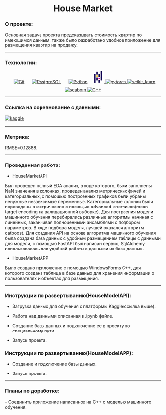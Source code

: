 <div align="center">
<h1>
  House Market
</h1>
</div>

### О проекте:
<div>
  Основная задача проекта предсказывать стоимость квартир по имеющимся данным, также было разработано удобное приложение для размещения квартир на продажу.
</div>

---

### Технологии:
<div align="center">
  <a href="https://github.com/" target="_blank"><img style="margin: 10px" src="https://profilinator.rishav.dev/skills-assets/git-scm-icon.svg" alt="Git" width="40" height="40" /></a>  
  <a href="https://www.postgresql.org/" target="_blank"><img style="margin: 10px" src="https://profilinator.rishav.dev/skills-assets/postgresql-original-wordmark.svg" alt="PostgreSQL" width="40" height="40" /></a>  
  <a href="https://www.python.org/" target="_blank"><img style="margin: 10px" src="https://profilinator.rishav.dev/skills-assets/python-original.svg" alt="Python" width="40" height="40" /></a>  
  <a href="https://pandas.pydata.org/" target="_blank" rel="noreferrer"> <img src="https://raw.githubusercontent.com/devicons/devicon/2ae2a900d2f041da66e950e4d48052658d850630/icons/pandas/pandas-original.svg" alt="pandas" width="40" height="40"/> </a> 
  <a href="https://pytorch.org/" target="_blank" rel="noreferrer"> <img src="https://www.vectorlogo.zone/logos/pytorch/pytorch-icon.svg" alt="pytorch" width="40" height="40"/> </a> 
  <a href="https://scikit-learn.org/" target="_blank" rel="noreferrer"> <img src="https://upload.wikimedia.org/wikipedia/commons/0/05/Scikit_learn_logo_small.svg" alt="scikit_learn" width="40" height="40"/> </a> 
  <a href="https://seaborn.pydata.org/" target="_blank" rel="noreferrer"> <img src="https://seaborn.pydata.org/_images/logo-mark-lightbg.svg" alt="seaborn" width="40" height="40"/> </a>
  <a href="https://docs.microsoft.com/en-us/cpp/?view=msvc-170" target="_blank" rel="noreferrer"><img src="https://raw.githubusercontent.com/danielcranney/readme-generator/main/public/icons/skills/cplusplus-colored.svg" width="40" height="40" alt="C++" /></a>
</div>

---

### Ссылка на соревнование с данными:
<div>
  <a href="https://www.kaggle.com/competitions/house-prices-advanced-regression-techniques/data" target="_blank">
    <img src=https://img.shields.io/badge/kaggle-%2344BAE8.svg?&style=for-the-badge&logo=kaggle&logoColor=white alt=kaggle style="margin-bottom: 5px;" />
  </a> 
</div>

---

### Метрика: 
<div>
  RMSE=0.12888.
</div>

---

### Проведенная работа:
<div>
  
  -  HouseMarketAPI
  
  Был проведен полный EDA анализ, в ходе которого, были заполнены NaN значения в колонках, проведен анализ метрических фичей и категориальных, с помощью построенных графиков были убраны ненужные независимые переменные. Категориальные колонки были переведены в метрические с помощью advanced-счетчиков(mean-target encoding на валидационной выборке). Для построения модели машинного обучения перебирались различные алгоритмы начиная с линейных, заканчивая полноценными ансамблями с подбором параметров. В ходе подбора модели, лучшей оказался алгоритм catboost. Для создания API на основе алгоритма машинного обучения была создана база данных с удобным размещением таблицы с данными для модели, с помощью FastAPI был написан сервис, SqlAlchemy использовалась для удобной работы с данными из базы данных.

  -  HouseMarketAPP

  Было создано приложение с помощью WindowsForms C++, для которого создана таблица в базе данных для хранения информации о пользователях и объектах для размещения.
</div>

---

### Инструкции по развертыванию(HouseModelAPI):
<div>
  
  -  Загрузка данных для обучения с платформы Kaggle(ссылка выше).
  
  -  Работа над данными описанная в .ipynb файле.
  
  -  Создание базы данных и подключение ее в проекту по специальному пути.
  
  -  Запуск проекта.
</div>


### Инструкции по развертыванию(HouseModelAPP):
<div>
  
  -  Создание и подключение базы данных.
  
  -  Запуск проекта.
</div>

---

### Планы по доработке:
<div>
  - Соединить приложение написанное на C++ с моделью машинного обучения.
</div>
